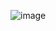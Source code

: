![image](https://user-images.githubusercontent.com/118852570/203423490-e141959d-e50b-4fa9-9cff-daaf6e8bfc5d.png)

